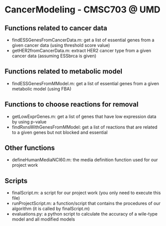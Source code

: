 # CancerModeling - CMSC703 @ UMD

## Functions related to cancer data
- findESSGenesFromCancerData.m: get a list of essential genes from a given cancer data (using threshold score value)
- getHER2fromCancerData.m: extract HER2 cancer type from a given cancer data (assuming ESSbrca is given)

## Functions related to metabolic model
- findESSGenesFromMModel.m: get a list of essential genes from a given metabolic model (using FBA)

## Functions to choose reactions for removal
- getLowExprGenes.m: get a list of genes that have low expression data by using p-value
- findRxnsWithGenesFromMModel: get a list of reactions that are related to a given genes but not blocked and essential

## Other functions
- defineHumanMediaNCI60.m: the media definition function used for our project work

## Scripts
- finalScript.m: a script for our project work (you only need to execute this file)
- runProjectScript.m: a function/script that contains the procedures of our algorithm (it is called by finalScript.m)
- evaluations.py: a python script to calculate the accuracy of a wile-type model and all modified models
